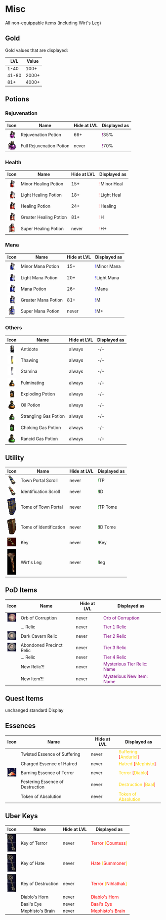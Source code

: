 # Misc

All non-equippable items (including Wirt's Leg)

## Gold

Gold values that are displayed:

| LVL | Value |
| --- | --- |
| 1-40 | 100+ |
| 41-80| 2000+|
| 81+ | 4000+ |

## Potions

### Rejuvenation

| Icon | Name | Hide at LVL | Displayed as |
| --- | --- | --- | --- |
| ![](icons/Rejuv.gif) | Rejuvenation Potion | 66+ | <span class="d2" style="color: purple">!</span><span class="d2">35%</span> |
| ![](icons/Fullrejuv.gif) | Full Rejuvenation Potion | never | <span class="d2" style="color: purple">!</span><span class="d2">70%</span> |

### Health

| Icon | Name | Hide at LVL | Displayed as |
| --- | --- | --- | --- |
| ![](icons/Minorhealing.gif) | Minor Healing Potion | 15+ | <span class="d2" style="color: red">!</span><span class="d2">Minor Heal</span> |
| ![](icons/Lighthealing.gif) | Light Healing Potion | 18+ | <span class="d2" style="color: red">!</span><span class="d2">Light Heal</span> |
| ![](icons/Healing.gif) | Healing Potion | 24+ | <span class="d2" style="color: red">!</span><span class="d2">Healing</span> |
| ![](icons/Greaterhealing.gif) | Greater Healing Potion | 81+ | <span class="d2" style="color: red">!</span><span class="d2">H</span> |
| ![](icons/Superhealing.gif) | Super Healing Potion | never | <span class="d2" style="color: red">!</span><span class="d2">H+</span> |

### Mana

| Icon | Name | Hide at LVL | Displayed as |
| --- | --- | --- | --- |
| ![](icons/Minormana.gif) | Minor Mana Potion | 15+ | <span class="d2" style="color: blue">!</span><span class="d2">Minor Mana</span> |
| ![](icons/Lightmana.gif) | Light Mana Potion | 20+ | <span class="d2" style="color: blue">!</span><span class="d2">Light Mana</span> |
| ![](icons/Mana.gif) | Mana Potion | 26+ | <span class="d2" style="color: blue">!</span><span class="d2">Mana</span> |
| ![](icons/Greatermana.gif) | Greater Mana Potion | 81+ | <span class="d2" style="color: blue">!</span><span class="d2">M</span> |
| ![](icons/Supermana.gif) | Super Mana Potion | never | <span class="d2" style="color: blue">!</span><span class="d2">M+</span> |

### Others

| Icon | Name | Hide at LVL | Displayed as |
| --- | --- | --- | --- |
| ![](icons/Antidote.gif) | Antidote | always | -/- |
| ![](icons/Thawing.gif) | Thawing | always | -/- |
| ![](icons/Stamina.gif) | Stamina | always | -/- |
| ![](icons/Fulminatingpotion.gif) | Fulminating | always | -/- |
| ![](icons/Explodingpotion.gif) | Exploding Potion | always | -/- |
| ![](icons/Oilpotion.gif) | Oil Potion | always | -/- |
| ![](icons/Stranglinggaspotion.gif) | Strangling Gas Potion | always | -/- |
| ![](icons/Chokinggaspotion.gif) | Choking Gas Potion | always | -/- |
| ![](icons/Rancidgaspotion.gif) | Rancid Gas Potion | always | -/- |

## Utility

| Icon | Name | Hide at LVL | Displayed as |
| --- | --- | --- | --- |
| ![](icons/scrolltp.gif) | Town Portal Scroll | never | <span class="d2" style="color: green">!</span><span class="d2">TP</span> |
| ![](icons/scrollid.gif) | Identification Scroll | never | <span class="d2" style="color: green">!</span><span class="d2">ID</span> |
| ![](icons/tometp.gif) | Tome of Town Portal | never | <span class="d2" style="color: green">!</span><span class="d2">TP Tome</span> |
| ![](icons/tomeid.gif) | Tome of Identification | never | <span class="d2" style="color: green">!</span><span class="d2">ID Tome</span> |
| ![](icons/key.gif) | Key | never | <span class="d2" style="color: green">!</span><span class="d2">Key</span> |
| ![](icons/WirtsLeg.gif) | Wirt's Leg | never | <span class="d2" style="color: green">!</span><span class="d2">leg</span> |

## PoD Items

| Icon | Name | Hide at LVL | Displayed as |
| --- | --- | --- | --- |
| ![](icons/ooc.png) | Orb of Corruption | never | <span class="d2" style="color: purple">Orb of Corruption</span> |
| ![]() | ... Relic | never | <span class="d2" style="color: purple">Tier 1 Relic</span> |
| ![](icons/t2.png) | Dark Cavern Relic | never | <span class="d2" style="color: purple">Tier 2 Relic</span> |
| ![](icons/t3.png) | Abondoned Precinct Relic | never | <span class="d2" style="color: purple">Tier 3 Relic</span> |
| ![]() | ... Relic | never | <span class="d2" style="color: purple">Tier 4 Relic</span> |
| ![]() | New Relic?! | never | <span class="d2" style="color: purple">Mysterious Tier Relic: Name</span> |
| ![]() | New Item?! | never | <span class="d2" style="color: purple">Mysterious New Item: Name</span> |

## Quest Items

unchanged standard Display

## Essences

| Icon | Name | Hide at LVL | Displayed as |
| --- | --- | --- | --- |
| ![]() | Twisted Essence of Suffering | never | <span class="d2" style="color: gold">Suffering </span><span class="d2" style="color: red">[</span><span class="d2" style="color: gold">Anduriel</span><span class="d2" style="color: red">]</span> |
| ![]() | Charged Essence of Hatred | never | <span class="d2" style="color: gold">Hatred </span><span class="d2" style="color: red">[</span><span class="d2" style="color: gold">Mephisto</span><span class="d2" style="color: red">]</span> |
| ![](icons/essd.png) | Burning Essence of Terror | never | <span class="d2" style="color: gold">Terror </span><span class="d2" style="color: red">[</span><span class="d2" style="color: gold">Diablo</span><span class="d2" style="color: red">]</span> |
| ![]() | Festering Essence of Destruction | never | <span class="d2" style="color: gold">Destruction </span><span class="d2" style="color: red">[</span><span class="d2" style="color: gold">Baal</span><span class="d2" style="color: red">]</span> |
| ![]() | Token of Absolution | never | <span class="d2" style="color: gold">Token of Absolution </span> |

## Uber Keys

| Icon | Name | Hide at LVL | Displayed as |
| --- | --- | --- | --- |
| ![](icons/ukey.png) | Key of Terror | never | <span class="d2" style="color: red">Terror </span><span class="d2" style="color: gold">[</span><span class="d2" style="color: red">Countess</span><span class="d2" style="color: gold">]</span> |
| ![](icons/ukey.png) | Key of Hate | never | <span class="d2" style="color: red">Hate </span><span class="d2" style="color: gold">[</span><span class="d2" style="color: red">Summoner</span><span class="d2" style="color: gold">]</span> |
| ![](icons/ukey.png) | Key of Destruction | never | <span class="d2" style="color: red">Terror </span><span class="d2" style="color: gold">[</span><span class="d2" style="color: red">Nihlathak</span><span class="d2" style="color: gold">]</span> |
| ![]() | Diablo's Horn | never | <span class="d2" style="color: red">Diablo's Horn</span> |
| ![]() | Baal's Eye | never | <span class="d2" style="color: red">Baal's Eye</span> |
| ![]() | Mephisto's Brain | never | <span class="d2" style="color: red">Mephisto's Brain</span> |